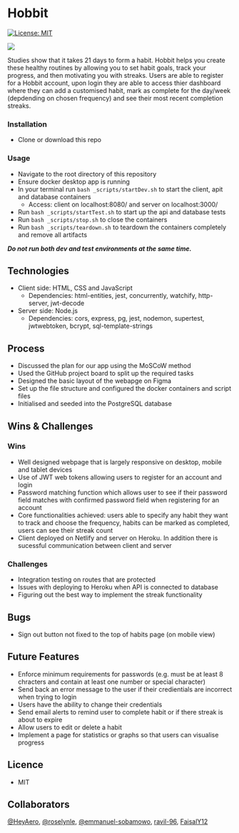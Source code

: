 # Hobbit

[![License: MIT](https://img.shields.io/badge/License-MIT-yellow.svg)](https://opensource.org/licenses/MIT)

![](hobbit-demo.gif)

Studies show that it takes 21 days to form a habit. Hobbit helps you create these healthy routines by allowing you to set habit goals, track your progress, and then motivating you with streaks. Users are able to register for a Hobbit account, upon login they are able to access thier dashboard where they can add a customised habit, mark as complete for the day/week (depdending on chosen frequency) and see their most recent completion streaks.

### Installation

-   Clone or download this repo

### Usage

-   Navigate to the root directory of this repository
-   Ensure docker desktop app is running
-   In your terminal run `bash _scripts/startDev.sh` to start the client, apit and database containers
    -   Access: client on localhost:8080/ and server on localhost:3000/
-   Run `bash _scripts/startTest.sh` to start up the api and database tests
-   Run `bash _scripts/stop.sh` to close the containers
-   Run `bash _scripts/teardown.sh` to teardown the containers completely and remove all artifacts

**_Do not run both dev and test environments at the same time._**

## Technologies

-   Client side: HTML, CSS and JavaScript
    -   Dependencies: html-entities, jest, concurrently, watchify, http-server, jwt-decode
-   Server side: Node.js
    -   Dependencies: cors, express, pg, jest, nodemon, supertest, jwtwebtoken, bcrypt, sql-template-strings

## Process

-   Discussed the plan for our app using the MoSCoW method
-   Used the GitHub project board to split up the required tasks
-   Designed the basic layout of the webapge on Figma
-   Set up the file structure and configured the docker containers and script files
-   Initialised and seeded into the PostgreSQL database

## Wins & Challenges

### Wins

-   Well designed webpage that is largely responsive on desktop, mobile and tablet devices
-   Use of JWT web tokens allowing users to register for an account and login
-   Password matching function which allows user to see if their password field matches with confirmed password field when registering for an account
-   Core functionalities achieved: users able to specify any habit they want to track and choose the frequency, habits can be marked as completed, users can see their streak count
-   Client deployed on Netlify and server on Heroku. In addition there is sucessful communication between client and server

### Challenges

-   Integration testing on routes that are protected
-   Issues with deploying to Heroku when API is connected to database
-   Figuring out the best way to implement the streak functionality

## Bugs

-   Sign out button not fixed to the top of habits page (on mobile view)

## Future Features

-   Enforce minimum requirements for passwords (e.g. must be at least 8 chracters and contain at least one number or special character)
-   Send back an error message to the user if their credientials are incorrect when trying to login
-   Users have the ability to change their credentials
-   Send email alerts to remind user to complete habit or if there streak is about to expire
-   Allow users to edit or delete a habit
-   Implement a page for statistics or graphs so that users can visualise progress

## Licence

-   MIT

## Collaborators

[@HeyAero](https://github.com/HeyAero), [@roselynle](https://github.com/roselynle), [@emmanuel-sobamowo](https://github.com/emmanuel-sobamowo), [ravil-96](https://github.com/ravil-96), [FaisalY12](https://github.com/FaisalY12)
